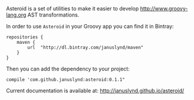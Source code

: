 Asteroid is a set of utilities to make it easier to develop http://www.groovy-lang.org AST transformations.

In order to use `Asteroid` in your Groovy app you can find it in Bintray:

    repositories {
        maven {
            url  "http://dl.bintray.com/januslynd/maven"
        }
    }

Then you can add the dependency to your project:

    compile 'com.github.januslynd:asteroid:0.1.1"

Current documentation is available at: http://januslynd.github.io/asteroid/

